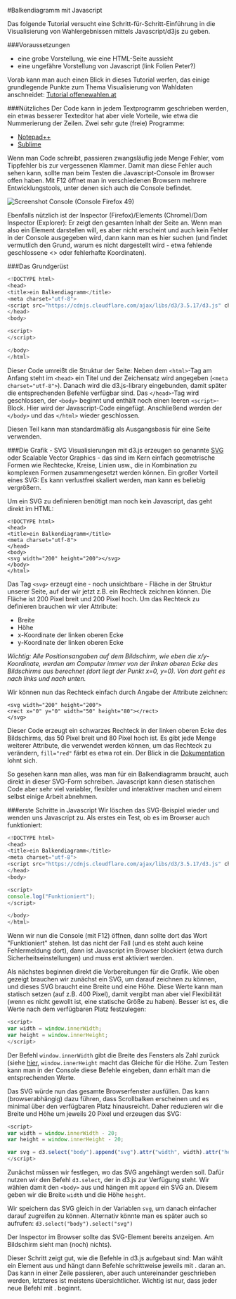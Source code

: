 #Balkendiagramm mit Javascript

Das folgende Tutorial versucht eine Schritt-für-Schritt-Einführung in die Visualisierung von Wahlergebnissen mittels Javascript/d3js zu geben.

###Voraussetzungen

* eine grobe Vorstellung, wie eine HTML-Seite aussieht
* eine ungefähre Vorstellung von Javascript (link Folien Peter?)

Vorab kann man auch einen Blick in dieses Tutorial werfen, das einige grundlegende Punkte zum Thema Visualisierung von Wahldaten anschneidet: [Tutorial offenewahlen.at](https://github.com/ginseng666/offenewahlen/blob/gh-pages/visualisierungen.md)


###Nützliches
Der Code kann in jedem Textprogramm geschrieben werden, ein etwas besserer Texteditor hat aber viele Vorteile, wie etwa die Nummerierung der Zeilen. Zwei sehr gute (freie) Programme:
* [Notepad++](https://notepad-plus-plus.org/)
* [Sublime](https://www.sublimetext.com/)

Wenn man Code schreibt, passieren zwangsläufig jede Menge Fehler, vom Tippfehler bis zur vergessenen Klammer. Damit man diese Fehler auch sehen kann, sollte man beim Testen die Javascript-Console im Browser offen haben. Mit F12 öffnet man in verschiedenen Browsern mehrere Entwicklungstools, unter denen sich auch die Console befindet.

![Screenshot Console](https://github.com/ginseng666/graz_19102016/console.jpg "Screenshot Console") (Console Firefox 49)

Ebenfalls nützlich ist der Inspector (Firefox)/Elements (Chrome)/Dom Inspector (Explorer): Er zeigt den gesamten Inhalt der Seite an. Wenn man also ein Element darstellen will, es aber nicht erscheint und auch kein Fehler in der Console ausgegeben wird, dann kann man es hier suchen (und findet vermutlich den Grund, warum es nicht dargestellt wird - etwa fehlende geschlossene <> oder fehlerhafte Koordinaten).


###Das Grundgerüst

```javascript
<!DOCTYPE html>
<head>
<title>ein Balkendiagramm</title>
<meta charset="utf-8">
<script src="https://cdnjs.cloudflare.com/ajax/libs/d3/3.5.17/d3.js" charset="utf-8"></script>
</head>
<body>

<script>
</script>

</body>
</html>
```

Dieser Code umreißt die Struktur der Seite: Neben dem `<html>`-Tag am Anfang steht im `<head>` ein Titel und der Zeichensatz wird angegeben (`<meta charset="utf-8">`). Danach wird die d3.js-library eingebunden, damit später die entsprechenden Befehle verfügbar sind. Das `</head>`-Tag wird geschlossen, der `<body>` beginnt und enthält noch einen leeren `<script>`-Block. Hier wird der Javascript-Code eingefügt. Anschließend werden der `</body>` und das `</html>` wieder geschlossen.

Diesen Teil kann man standardmäßig als Ausgangsbasis für eine Seite verwenden.


###Die Grafik - SVG
Visualisierungen mit d3.js erzeugen so genannte [SVG](https://developer.mozilla.org/en-US/docs/Web/SVG) oder Scalable Vector Graphics - das sind im Kern einfach geometrische Formen wie Rechtecke, Kreise, Linien usw., die in Kombination zu komplexen Formen zusammengesetzt werden können. Ein großer Vorteil eines SVG: Es kann verlustfrei skaliert werden, man kann es beliebig vergrößern.

Um ein SVG zu definieren benötigt man noch kein Javascript, das geht direkt im HTML:
```
<!DOCTYPE html>
<head>
<title>ein Balkendiagramm</title>
<meta charset="utf-8">
</head>
<body>
<svg width="200" height="200"></svg>
</body>
</html>
```

Das Tag `<svg>` erzeugt eine - noch unsichtbare - Fläche in der Struktur unserer Seite, auf der wir jetzt z.B. ein Rechteck zeichnen können. Die Fläche ist 200 Pixel breit und 200 Pixel hoch. Um das Rechteck zu definieren brauchen wir vier Attribute:
* Breite
* Höhe
* x-Koordinate der linken oberen Ecke
* y-Koordinate der linken oberen Ecke

_Wichtig: Alle Positionsangaben auf dem Bildschirm, wie eben die x/y-Koordinate, werden am Computer immer von der linken oberen Ecke des Bildschirms aus berechnet (dort liegt der Punkt x=0, y=0). Von dort geht es nach links und nach unten._

Wir können nun das Rechteck einfach durch Angabe der Attribute zeichnen:
```
<svg width="200" height="200">
<rect x="0" y="0" width="50" height="80"></rect>
</svg>
```

Dieser Code erzeugt ein schwarzes Rechteck in der linken oberen Ecke des Bildschirms, das 50 Pixel breit und 80 Pixel hoch ist. Es gibt jede Menge weiterer Attribute, die verwendet werden können, um das Rechteck zu verändern, `fill="red"` färbt es etwa rot ein. Der Blick in die [Dokumentation](https://developer.mozilla.org/en-US/docs/Web/SVG) lohnt sich.

So gesehen kann man alles, was man für ein Balkendiagramm braucht, auch direkt in dieser SVG-Form schreiben. Javascript kann diesen statischen Code aber sehr viel variabler, flexibler und interaktiver machen und einem selbst einige Arbeit abnehmen.

###erste Schritte in Javascript
Wir löschen das SVG-Beispiel wieder und wenden uns Javascript zu. Als erstes ein Test, ob es im Browser auch funktioniert:
```javascript
<!DOCTYPE html>
<head>
<title>ein Balkendiagramm</title>
<meta charset="utf-8">
<script src="https://cdnjs.cloudflare.com/ajax/libs/d3/3.5.17/d3.js" charset="utf-8"></script>
</head>
<body>

<script>
console.log("Funktioniert");
</script>

</body>
</html>
```

Wenn wir nun die Console (mit F12) öffnen, dann sollte dort das Wort "Funktioniert" stehen. Ist das nicht der Fall (und es steht auch keine Fehlermeldung dort), dann ist Javascript im Browser blockiert (etwa durch Sicherheitseinstellungen) und muss erst aktiviert werden.

Als nächstes beginnen direkt die Vorbereitungen für die Grafik. Wie oben gezeigt brauchen wir zunächst ein SVG, um darauf zeichnen zu können, und dieses SVG braucht eine Breite und eine Höhe. Diese Werte kann man statisch setzen (auf z.B. 400 Pixel), damit vergibt man aber viel Flexibilität (wenn es nicht gewollt ist, eine statische Größe zu haben). Besser ist es, die Werte nach dem verfügbaren Platz festzulegen:
```javascript
<script>
var width = window.innerWidth;
var height = window.innerHeight;
</script>
```
Der Befehl `window.innerWidth` gibt die Breite des Fensters als Zahl zurück (siehe [hier](https://developer.mozilla.org/en/docs/Web/API/window/innerWidth), `window.innerHeight` macht das Gleiche für die Höhe. Zum Testen kann man in der Console diese Befehle eingeben, dann erhält man die entsprechenden Werte.

Das SVG würde nun das gesamte Browserfenster ausfüllen. Das kann (browserabhängig) dazu führen, dass Scrollbalken erscheinen und es minimal über den verfügbaren Platz hinausreicht. Daher reduzieren wir die Breite und Höhe um jeweils 20 Pixel und erzeugen das SVG:
```javascript
<script>
var width = window.innerWidth - 20;
var height = window.innerHeight - 20;

var svg = d3.select("body").append("svg").attr("width", width).attr("height", height);
</script>
```

Zunächst müssen wir festlegen, wo das SVG angehängt werden soll. Dafür nutzen wir den Befehl `d3.select`, der in d3.js zur Verfügung steht. Wir wählen damit den `<body>` aus und hängen mit `append` ein SVG an. Diesem geben wir die Breite `width` und die Höhe `height`.

Wir speichern das SVG gleich in der Variablen `svg`, um danach einfacher darauf zugreifen zu können. Alternativ könnte man es später auch so aufrufen: `d3.select("body").select("svg")`

Der Inspector im Browser sollte das SVG-Element bereits anzeigen. Am Bildschirm sieht man (noch) nichts).

Dieser Schritt zeigt gut, wie die Befehle in d3.js aufgebaut sind: Man wählt ein Element aus und hängt dann Befehle schrittweise jeweils mit . daran an. Das kann in einer Zeile passieren, aber auch untereinander geschrieben werden, letzteres ist meistens übersichtlicher. Wichtig ist nur, dass jeder neue Befehl mit . beginnt.

